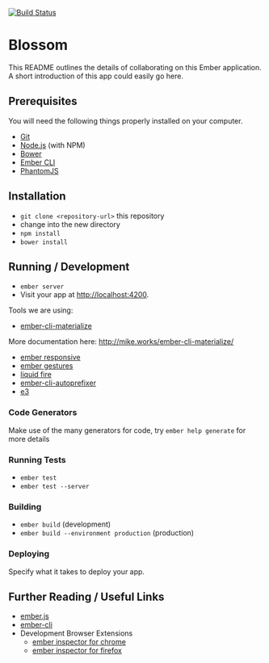 [![Build Status](https://travis-ci.org/zigahertz/dr_blossom.svg?branch=master)](https://travis-ci.org/zigahertz/dr_blossom)

# Blossom

This README outlines the details of collaborating on this Ember application.
A short introduction of this app could easily go here.

## Prerequisites

You will need the following things properly installed on your computer.

* [Git](http://git-scm.com/)
* [Node.js](http://nodejs.org/) (with NPM)
* [Bower](http://bower.io/)
* [Ember CLI](http://www.ember-cli.com/)
* [PhantomJS](http://phantomjs.org/)

## Installation

* `git clone <repository-url>` this repository
* change into the new directory
* `npm install`
* `bower install`

## Running / Development

* `ember server`
* Visit your app at [http://localhost:4200](http://localhost:4200).

Tools we are using:
* [ember-cli-materialize](https://github.com/mike-north/ember-cli-materialize)

More documentation here:
http://mike.works/ember-cli-materialize/

* [ember responsive](https://github.com/freshbooks/ember-responsive)
* [ember gestures](https://github.com/runspired/ember-gestures)
* [liquid fire](https://github.com/ef4/liquid-fire)
* [ember-cli-autoprefixer](https://github.com/kimroen/ember-cli-autoprefixer)
* [e3](https://github.com/RavelLaw/e3)


### Code Generators

Make use of the many generators for code, try `ember help generate` for more details

### Running Tests

* `ember test`
* `ember test --server`

### Building

* `ember build` (development)
* `ember build --environment production` (production)

### Deploying

Specify what it takes to deploy your app.

## Further Reading / Useful Links

* [ember.js](http://emberjs.com/)
* [ember-cli](http://www.ember-cli.com/)
* Development Browser Extensions
  * [ember inspector for chrome](https://chrome.google.com/webstore/detail/ember-inspector/bmdblncegkenkacieihfhpjfppoconhi)
  * [ember inspector for firefox](https://addons.mozilla.org/en-US/firefox/addon/ember-inspector/)
